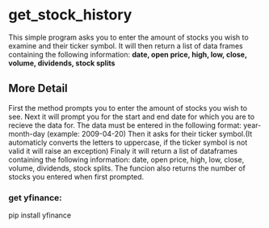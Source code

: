 # get_stock_history
This simple program asks you to enter the amount of stocks you wish to examine and their ticker symbol. It will then return a list of data frames containing the following information: **date, open price, high, low, close, volume, dividends, stock splits**



## More Detail

  First the method prompts you to enter the amount of stocks you wish to see.
  Next it will prompt you for the start and end date for which you are to recieve the data for. The data must be entered in the following format: year-month-day (example: 2009-04-20) 
  Then it asks for their ticker symbol.(It automaticly converts the letters to uppercase, if the ticker symbol is not valid it will raise an exception)
  Finaly it will return a list of dataframes containing the following information: date, open price, high, low, close, volume, dividends, stock splits. The funcion also returns the number of stocks you entered when first prompted. 
  

### get yfinance:
pip install yfinance
